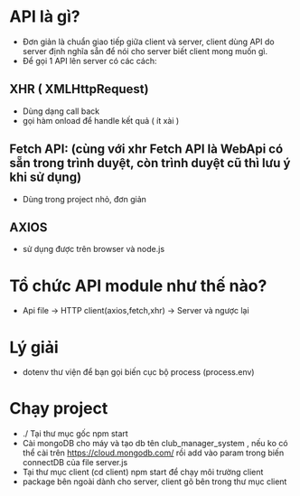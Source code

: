# API là gì?
* Đơn giản là chuẩn giao tiếp giữa client và server, client dùng API do server định nghĩa sẵn để nói cho server biết client mong muốn gì.
* Để gọi 1 API lên server có các cách:
## XHR ( XMLHttpRequest)
- Dùng dạng call back
- gọi hàm onload để handle kết quả ( ít xài )
## Fetch API: (cùng với xhr Fetch API là WebApi có sẵn trong trình duyệt, còn trình duyệt cũ thì lưu ý khi sử dụng)
- Dùng trong project nhỏ, đơn giản
## AXIOS 
- sử dụng được trên browser và node.js

# Tổ chức API module như thế nào?
* Api file -> HTTP client(axios,fetch,xhr) -> Server và ngược lại

# Lý giải
* dotenv thư viện để bạn gọi biến cục bộ process (process.env)

# Chạy project
* ./ Tại thư mục gốc npm start
* Cài mongoDB cho máy và tạo db tên club_manager_system , nếu ko có thể cài trên https://cloud.mongodb.com/ rồi add vào param trong biến connectDB của file server.js
* Tại thư mục client (cd client) npm start để chạy môi trường client
* package bên ngoài dành cho server, client gõ bên trong thư mục client